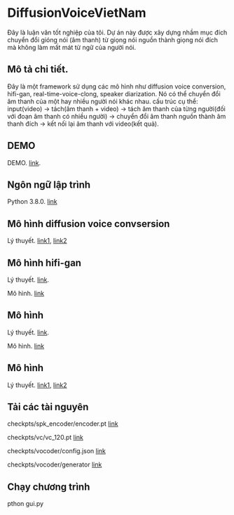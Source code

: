 # DiffusionVoiceVietNam
Đây là luận văn tốt nghiệp của tôi. Dự án này được xây dựng nhầm mục  đích chuyển đổi gióng nói (âm thanh) từ giọng nói nguồn thành giọng nói đích mà không làm mất mát từ ngữ của người nói.

## Mô tả chi tiết.
Đây là một framework sử dụng các mô hình như diffusion voice conversion, hifi-gan, real-time-voice-clong, speaker diarization. Nó có thể chuyển đổi âm thanh của một hay nhiều người nói khác nhau. 
cấu trúc cụ thể: input(video) -> tách(âm thanh + video) -> tách âm thanh của từng người(đối với đoạn âm thanh có nhiều người) -> chuyển đổi âm thanh nguồn thành âm thanh đích -> kết nối lại âm thanh với video(kết quả).

## DEMO
DEMO. [link](https://www.youtube.com/watch?v=bgewq_irHfU).

## Ngôn ngữ lập trình
Python 3.8.0. [link](https://www.python.org/downloads/release/python-380/)

## Mô hình diffusion voice convsersion
Lý thuyết. [link1](https://openreview.net/pdf?id=8c50f-DoWAu), [link2](https://www.isca-archive.org/interspeech_2023/choi23d_interspeech.pdf)

## Mô hình hifi-gan
Lý thuyết. [link](https://paperswithcode.com/method/hifi-gan). 

Mô hình. [link](https://github.com/jik876/hifi-gan)

## Mô hình 
Lý thuyết. [link](https://www.semanticscholar.org/paper/REAL-TIME-VOICE-CLONING-Daspute-Pandit/e3e85e846a07d8e9152ecf6f80238e547707ef1f). 

Mô hình. [link](https://github.com/CorentinJ/Real-Time-Voice-Cloning)

## Mô hình 
Lý thuyết. [link1](https://paperswithcode.com/task/speaker-diarization), [link2](https://docs.nvidia.com/nemo-framework/user-guide/latest/nemotoolkit/asr/speaker_diarization/intro.html)

## Tải các tài nguyên
checkpts/spk_encoder/encoder.pt [link](https://drive.google.com/file/d/1FTr5FXr5rgRF0C5LNyc9xNII4LtMMv4B/view?usp=drive_link)

checkpts/vc/vc_120.pt [link](https://drive.google.com/file/d/1ZWXmKtrtbUebMQAXemkdhVLM3_CpXAFq/view?usp=drive_link)

checkpts/vocoder/config.json [link](https://drive.google.com/file/d/1CXQUV36Flp3RIHDzz62HfXYtHoXJH6h3/view?usp=drive_link)

checkpts/vocoder/generator [link](https://drive.google.com/file/d/1BqYEKJ7b6sbEqKJytkX9eJVRN2OiT2j-/view?usp=drive_link)

## Chạy chương trình
pthon gui.py







